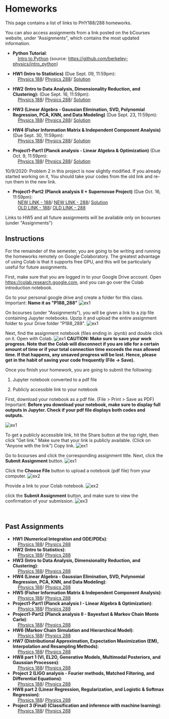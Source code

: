 Homeworks 
=========

This page contains a list of links to PHY188/288 homeworks.

You can also access assignments from a link posted on the  bCourses website,  under “Assignments",
which contains the most updated information. 

 - **Python Tutorial**: 
<br> &nbsp; &nbsp; [Intro to Python](http://datahub.berkeley.edu/user-redirect/interact?account=phy188-288-ucb&repo=seljak-fall-2020&branch=master&path=Homework/PythonTutorial/IntrotoPython.ipynb) (source:  https://github.com/berkeley-physics/intro_python)

 - **HW1 (Intro to Statistics)** (Due Sept. 09, 11:59pm): 
 <br> &nbsp; &nbsp; [Physics 188](http://datahub.berkeley.edu/user-redirect/interact?account=phy188-288-ucb&repo=seljak-fall-2020&branch=master&path=Homework/HW1/HW1_188.ipynb)/    [Physics 288](http://datahub.berkeley.edu/user-redirect/interact?account=phy188-288-ucb&repo=seljak-fall-2020&branch=master&path=Homework/HW1/HW1_288.ipynb)/    [Solution](http://datahub.berkeley.edu/user-redirect/interact?account=phy188-288-ucb&repo=seljak-fall-2020&branch=master&path=Homework/HW1/HW1_solution.ipynb
)
 
 - **HW2 (Intro to Data Analysis, Dimensionality Reduction, and Clustering):** (Due Sept. 16, 11:59pm): 
 <br> &nbsp; &nbsp; [Physics 188](http://datahub.berkeley.edu/user-redirect/interact?account=phy188-288-ucb&repo=seljak-fall-2020&branch=master&path=Homework/HW2/HW2_188.ipynb)/    [Physics 288](http://datahub.berkeley.edu/user-redirect/interact?account=phy188-288-ucb&repo=seljak-fall-2020&branch=master&path=Homework/HW2/HW2_288.ipynb)/    [Solution](http://datahub.berkeley.edu/user-redirect/interact?account=phy188-288-ucb&repo=seljak-fall-2020&branch=master&path=Homework/HW2/HW2-solution.ipynb)
 
 - **HW3 (Linear Algebra - Gaussian Elimination, SVD, Polynomial Regression, PCA, KNN, and Data Modeling)** (Due Sept. 23, 11:59pm): 
 <br> &nbsp; &nbsp; [Physics 188](http://datahub.berkeley.edu/user-redirect/interact?account=phy188-288-ucb&repo=seljak-fall-2020&branch=master&path=Homework/HW3/HW3_188.ipynb)/    [Physics 288](http://datahub.berkeley.edu/user-redirect/interact?account=phy188-288-ucb&repo=seljak-fall-2020&branch=master&path=Homework/HW3/HW3_288.ipynb)/    [Solution](http://datahub.berkeley.edu/user-redirect/interact?account=phy188-288-ucb&repo=seljak-fall-2020&branch=master&path=Homework/HW3/HW3-solution.ipynb)
 
 - **HW4 (Fisher Information Matrix & Independent Component Analysis)** (Due Sept. 30, 11:59pm): 
 <br> &nbsp; &nbsp; [Physics 188](http://datahub.berkeley.edu/user-redirect/interact?account=phy188-288-ucb&repo=seljak-fall-2020&branch=master&path=Homework/HW4/HW4_188.ipynb)/    [Physics 288](http://datahub.berkeley.edu/user-redirect/interact?account=phy188-288-ucb&repo=seljak-fall-2020&branch=master&path=Homework/HW4/HW4_288.ipynb)/    [Solution](http://datahub.berkeley.edu/user-redirect/interact?account=phy188-288-ucb&repo=seljak-fall-2020&branch=master&path=Homework/HW4/HW4_solution.ipynb)

 - **Project1-Part1 (Planck analysis - Linear Algebra & Optimization)** (Due Oct. 9, 11:59pm): 
 <br> &nbsp; &nbsp; [Physics 188](http://datahub.berkeley.edu/user-redirect/interact?account=phy188-288-ucb&repo=seljak-fall-2020&branch=master&path=Homework/Project1_part1/Project1_part1_188.ipynb)/    [Physics 288](http://datahub.berkeley.edu/user-redirect/interact?account=phy188-288-ucb&repo=seljak-fall-2020&branch=master&path=Homework/Project1_part1/Project1_part1_288.ipynb)/    [Solution](http://datahub.berkeley.edu/user-redirect/interact?account=phy188-288-ucb&repo=seljak-fall-2020&branch=master&path=Homework/Project1_part1/Project1_p1_solution.ipynb)
 
10/9/2020: Problem 2 in this project is now slightly modified. If you already started working on it, You should take your codes from the old link and re-run them in the new link. 

 - **Project1-Part2 (Planck analysis II + Supernovae Project)** (Due Oct. 16, 11:59pm): 
 <br> &nbsp; &nbsp; [NEW LINK - 188](http://datahub.berkeley.edu/user-redirect/interact?account=phy188-288-ucb&repo=seljak-fall-2020&branch=master&path=Homework/Project1_part2_revised/Project1_p2_188.ipynb)/    [NEW LINK - 288](http://datahub.berkeley.edu/user-redirect/interact?account=phy188-288-ucb&repo=seljak-fall-2020&branch=master&path=Homework/Project1_part2_revised/Project1_p2_288.ipynb)/    [Solution](http://datahub.berkeley.edu/user-redirect/interact?account=phy188-288-ucb&repo=seljak-fall-2020&branch=master&path=Homework/Project1_part2_revised/Project1_p2-solution.ipynb)
 <br> &nbsp; &nbsp; [OLD LINK - 188](http://datahub.berkeley.edu/user-redirect/interact?account=phy188-288-ucb&repo=seljak-fall-2020&branch=master&path=Homework/Project1_part2/Project1_p2_188.ipynb)/    [OLD LINK - 288](http://datahub.berkeley.edu/user-redirect/interact?account=phy188-288-ucb&repo=seljak-fall-2020&branch=master&path=Homework/Project1_part2/Project1_p2_288.ipynb)
 
Links to HW5 and all future assignments will be available only on bcourses (under "Assignments")
 
<!-- - HW1 (due Sept 4, 11:59pm): [Undergraduate_level](http://datahub.berkeley.edu/user-redirect/interact?account=phy151-ucb&repo=seljak-phy151-fall-2018&branch=master&path=Homework/HW1/HW1_U.ipynb)/    [Graduate_level](http://datahub.berkeley.edu/user-redirect/interact?account=phy151-ucb&repo=seljak-phy151-fall-2018&branch=master&path=Homework/HW1/HW1_G.ipynb)
 - HW2 (due Sept 10, 11:59pm): [Undergraduate_level](http://datahub.berkeley.edu/user-redirect/interact?account=phy151-ucb&repo=seljak-phy151-fall-2018&branch=master&path=Homework/HW2/HW2_U.ipynb)/    [Graduate_level](http://datahub.berkeley.edu/user-redirect/interact?account=phy151-ucb&repo=seljak-phy151-fall-2018&branch=master&path=Homework/HW2/HW2_G.ipynb) 
 - HW3 (due Sept 17, 11:59pm): [Undergraduate_level](http://datahub.berkeley.edu/user-redirect/interact?account=phy151-ucb&repo=seljak-phy151-fall-2018&branch=master&path=Homework/HW3/HW3_U.ipynb)/    [Graduate_level](http://datahub.berkeley.edu/user-redirect/interact?account=phy151-ucb&repo=seljak-phy151-fall-2018&branch=master&path=Homework/HW3/HW3_G.ipynb) 
 - HW4 (due Sept 26, 11:59pm): [Undergraduate_level](http://datahub.berkeley.edu/user-redirect/interact?account=phy151-ucb&repo=seljak-phy151-fall-2018&branch=master&path=Homework/HW4/HW4_U.ipynb)/    [Graduate_level](http://datahub.berkeley.edu/user-redirect/interact?account=phy151-ucb&repo=seljak-phy151-fall-2018&branch=master&path=Homework/HW4/HW4_G.ipynb) 
 - Project1-Part1 (due Oct 5, 11:59pm): [Undergraduate_level](http://datahub.berkeley.edu/user-redirect/interact?account=phy151-ucb&repo=seljak-phy151-fall-2018&branch=master&path=Homework/Project1_part1/Project1_p1_U.ipynb)/    [Graduate_level](http://datahub.berkeley.edu/user-redirect/interact?account=phy151-ucb&repo=seljak-phy151-fall-2018&branch=master&path=Homework/Project1_part1/Project1_p1_G.ipynb) 
 - Project1-Part2 (due Oct 12, 11:59pm): [Undergraduate_level](http://datahub.berkeley.edu/user-redirect/interact?account=phy151-ucb&repo=seljak-phy151-fall-2018&branch=master&path=Homework/Project1_part2/Project1_p2_U.ipynb)/    [Graduate_level](http://datahub.berkeley.edu/user-redirect/interact?account=phy151-ucb&repo=seljak-phy151-fall-2018&branch=master&path=Homework/Project1_part2/Project1_p2_G.ipynb) 
 - Project1-Part3 (due Oct 19, 11:59pm): [Undergraduate_level](http://datahub.berkeley.edu/user-redirect/interact?account=phy151-ucb&repo=seljak-phy151-fall-2018&branch=master&path=Homework/Project1_part3/Project1_p3_U.ipynb)/    [Graduate_level](http://datahub.berkeley.edu/user-redirect/interact?account=phy151-ucb&repo=seljak-phy151-fall-2018&branch=master&path=Homework/Project1_part3/Project1_p3_G.ipynb) 
 - HW5 (due Oct 26, 11:59pm): [Undergraduate_level](http://datahub.berkeley.edu/user-redirect/interact?account=phy151-ucb&repo=seljak-phy151-fall-2018&branch=master&path=Homework/HW5/HW5_U.ipynb)/    [Graduate_level](http://datahub.berkeley.edu/user-redirect/interact?account=phy151-ucb&repo=seljak-phy151-fall-2018&branch=master&path=Homework/HW5/HW5_G.ipynb) 
 - HW6 (due Nov 2, 11:59pm): [Undergraduate_level](http://datahub.berkeley.edu/user-redirect/interact?account=phy151-ucb&repo=seljak-phy151-fall-2018&branch=master&path=Homework/HW6/HW6_U.ipynb)/    [Graduate_level](http://datahub.berkeley.edu/user-redirect/interact?account=phy151-ucb&repo=seljak-phy151-fall-2018&branch=master&path=Homework/HW6/HW6_G.ipynb)
 - HW7 (due Nov 9, 11:59pm): [Undergraduate_level](http://datahub.berkeley.edu/user-redirect/interact?account=phy151-ucb&repo=seljak-phy151-fall-2018&branch=master&path=Homework/HW7/HW7_U.ipynb)/    [Graduate_level](http://datahub.berkeley.edu/user-redirect/interact?account=phy151-ucb&repo=seljak-phy151-fall-2018&branch=master&path=Homework/HW7/HW7_G.ipynb) 
 - Project2 (due Nov 26, 11:59pm): [Undergraduate_level](http://datahub.berkeley.edu/user-redirect/interact?account=phy151-ucb&repo=seljak-phy151-fall-2018&branch=master&path=Homework/Project2/Project2_U.ipynb)/    [Graduate_level](http://datahub.berkeley.edu/user-redirect/interact?account=phy151-ucb&repo=seljak-phy151-fall-2018&branch=master&path=Homework/Project2/Project2_G.ipynb) 
 - HW8 (due Dec 3, 11:59pm): [Undergraduate_level](http://datahub.berkeley.edu/user-redirect/interact?account=phy151-ucb&repo=seljak-phy151-fall-2018&branch=master&path=Homework/HW8/HW8_U.ipynb)/    [Graduate_level](http://datahub.berkeley.edu/user-redirect/interact?account=phy151-ucb&repo=seljak-phy151-fall-2018&branch=master&path=Homework/HW8/HW8_G.ipynb) 
 - Project3 (due Dec 14, 11:59pm): [Undergraduate_level](http://datahub.berkeley.edu/user-redirect/interact?account=phy151-ucb&repo=seljak-phy151-fall-2018&branch=master&path=Homework/Project3/Project3_U.ipynb)/    [Graduate_level](http://datahub.berkeley.edu/user-redirect/interact?account=phy151-ucb&repo=seljak-phy151-fall-2018&branch=master&path=Homework/Project3/Project3_G.ipynb) >
 
 
<!-- - [HW1 (due Sept 5)](http://datahub.berkeley.edu/user-redirect/interact?account=bccp&repo=seljak-phy151-fall-2017&branch=master&path=Homework/HW1/HW1.ipynb)/  [Solution](http://datahub.berkeley.edu/user-redirect/interact?account=bccp&repo=seljak-phy151-fall-2017&branch=master&path=Homework/HW1/HW1-solution.ipynb)
 - [HW2 (due Sept 11)](http://datahub.berkeley.edu/user-redirect/interact?account=bccp&repo=seljak-phy151-fall-2017&branch=master&path=Homework/HW2/HW2.ipynb)/  [Solution](http://datahub.berkeley.edu/user-redirect/interact?account=bccp&repo=seljak-phy151-fall-2017&branch=master&path=Homework/HW2/HW2-solution.ipynb)
 - [HW3 (due Sept 18)](http://datahub.berkeley.edu/user-redirect/interact?account=bccp&repo=seljak-phy151-fall-2017&branch=master&path=Homework/HW3/HW3.ipynb)/  [Solution](http://datahub.berkeley.edu/user-redirect/interact?account=bccp&repo=seljak-phy151-fall-2017&branch=master&path=Homework/HW3/HW3-solution.ipynb)
 - [HW4 (due Sept 25)](http://datahub.berkeley.edu/user-redirect/interact?account=bccp&repo=seljak-phy151-fall-2017&branch=master&path=Homework/HW4/HW4.ipynb)/  [Solution](http://datahub.berkeley.edu/user-redirect/interact?account=bccp&repo=seljak-phy151-fall-2017&branch=master&path=Homework/HW4/HW4-solution.ipynb)
 - [HW5 (due Oct 2)](http://datahub.berkeley.edu/user-redirect/interact?account=bccp&repo=seljak-phy151-fall-2017&branch=master&path=Homework/HW5/HW5.ipynb)/  [Solution](http://datahub.berkeley.edu/user-redirect/interact?account=bccp&repo=seljak-phy151-fall-2017&branch=master&path=Homework/HW5/HW5-solution.ipynb)
 - [Project1 (due Oct 20)](http://datahub.berkeley.edu/user-redirect/interact?account=bccp&repo=seljak-phy151-fall-2017&branch=master&path=Homework/Project1/Project1.ipynb)/  [Solution](http://datahub.berkeley.edu/user-redirect/interact?account=bccp&repo=seljak-phy151-fall-2017&branch=master&path=Homework/Project1/Project1-solution.ipynb)
 - [HW6 (due Nov 1)](http://datahub.berkeley.edu/user-redirect/interact?account=bccp&repo=seljak-phy151-fall-2017&branch=master&path=Homework/HW6/HW6.ipynb)/  [Solution](http://datahub.berkeley.edu/user-redirect/interact?account=bccp&repo=seljak-phy151-fall-2017&branch=master&path=Homework/HW6/HW6-solution.ipynb)
 - [HW7 (due Nov 8)](http://datahub.berkeley.edu/user-redirect/interact?account=bccp&repo=seljak-phy151-fall-2017&branch=master&path=Homework/HW7/HW7.ipynb)/  [Solution](http://datahub.berkeley.edu/user-redirect/interact?account=bccp&repo=seljak-phy151-fall-2017&branch=master&path=Homework/HW7/HW7-solution.ipynb)
 - [HW8 (due Nov 15)](http://datahub.berkeley.edu/user-redirect/interact?account=bccp&repo=seljak-phy151-fall-2017&branch=master&path=Homework/HW8/HW8.ipynb)/  [Solution](http://datahub.berkeley.edu/user-redirect/interact?account=bccp&repo=seljak-phy151-fall-2017&branch=master&path=Homework/HW8/HW8-solution.ipynb)
 - [Project2 (due Nov 29)](http://datahub.berkeley.edu/user-redirect/interact?account=bccp&repo=seljak-phy151-fall-2017&branch=master&path=Homework/Project2/Project2.ipynb)/  [Solution](http://datahub.berkeley.edu/user-redirect/interact?account=bccp&repo=seljak-phy151-fall-2017&branch=master&path=Homework/Project2/Project2-solution.ipynb)
 - [Project3 (due Dec 13)](http://datahub.berkeley.edu/user-redirect/interact?account=bccp&repo=seljak-phy151-fall-2017&branch=master&path=Homework/Project3/Project3.ipynb) -->
<!-- - ``TO BE POSTED`` -->
<!-- - [HW2 ??? ??, 2017](http://datahub.berkeley.edu/user-redirect/interact?account=bccp&repo=seljak-phy151-fall-2017&branch=master&path=Homework/HW2/HW2.ipynb) -->
<!-- - [HW3 ??? ??, 2017](http://datahub.berkeley.edu/user-redirect/interact?account=bccp&repo=seljak-phy151-fall-2017&branch=master&path=Homework/HW3/HW3.ipynb) -->
<!-- - [HW4 ??? ??, 2017](http://datahub.berkeley.edu/user-redirect/interact?account=bccp&repo=seljak-phy151-fall-2017&branch=master&path=Homework/HW4/HW4.ipynb) -->

Instructions
------------

For the remainder of the semester, you are going to be writing and running the homeworks remotely on Google Colaboratory.
The greatest advantage of using Colab is that it supports free GPU, and this will be particularly useful for future assignments.

First, make sure that you are logged in to your Google Drive account. 
Open https://colab.research.google.com, and you can go over the Colab introduction notebook. 

Go to your personal google drive and create a folder for this class. Important: **Name it as "P188_288"**
![ex1](img/colab1.png "Example1")

On bcourses (under "Assignments"), you will be given a link to a zip file containing Jupyter notebooks. Upzip it and upload the entire assignment folder to your Drive folder "P188_288". 
![ex1](img/colab2.png "Example2")

Next, find the assignment notebook (files ending in .ipynb) and double click on it. Open with Colab. 
![ex1](img/colab3.png "Example3")
**CAUTION: Make sure to save your work progress. Note that the Colab will disconnect if you are idle for a certain amount of time or if your total connection time exceeds the max allowed time. If that happens, any unsaved progress will be lost. Hence, please get in the habit of saving your code frequently (File -> Save).** 

Once you finish your homework, you are going to submit the following:

1. Jupyter notebook converted to a pdf file

2. Publicly accessible link to your notebook

First, download your notebook as a pdf file. (File > Print > Save as PDF) 
Important: **Before you download your notebook, make sure to display full outputs in Jupyter. Check if your pdf file displays both codes and outputs.**

![ex1](img/colab5.png "Example5")

To get a publicly accessible link, hit the Share button at the top right, then click "Get link." Make sure that your link is publicly available. (Click on "Anyone with the link") Copy link. 
![ex1](img/colab6.png "Example6")

Go to bcourses and click the corresponding assignment title. Next, click the **Submit Assignment** button.
![ex1](img/submission_ex1.png "Example1")

Click the **Choose File** button to upload a notebook (pdf file) from your computer. 
![ex2](img/submission_ex2.png "Example2")

Provide a link to your Colab notebook. 
![ex2](img/colab7.png "Example7")

click the **Submit Assignment** button, and make sure to view the confirmation of your submission.
![ex3](img/submission_ex3.png "Example3")

   
<br>


Past Assignments
------------

 - **HW1 (Numerical Integration and ODE/PDEs)**: 
 <br> &nbsp; &nbsp; [Physics 188](https://nbviewer.jupyter.org/github/phy188-288-ucb/seljak-fall-2019/blob/master/Homework/HW1/HW1_188.ipynb)/    [Physics 288](https://nbviewer.jupyter.org/github/phy188-288-ucb/seljak-fall-2019/blob/master/Homework/HW1/HW1_288.ipynb)
 - **HW2 (Intro to Statistics)**: 
 <br> &nbsp; &nbsp; [Physics 188](https://nbviewer.jupyter.org/github/phy188-288-ucb/seljak-fall-2019/blob/master/Homework/HW2/HW2_188.ipynb)/    [Physics 288](https://nbviewer.jupyter.org/github/phy188-288-ucb/seljak-fall-2019/blob/master/Homework/HW2/HW2_288.ipynb)
 - **HW3 (Intro to Data Analysis, Dimensionality Reduction, and Clustering)**: 
 <br> &nbsp; &nbsp; [Physics 188](https://nbviewer.jupyter.org/github/phy188-288-ucb/seljak-fall-2019/blob/master/Homework/HW3/HW3_188.ipynb)/    [Physics 288](https://nbviewer.jupyter.org/github/phy188-288-ucb/seljak-fall-2019/blob/master/Homework/HW3/HW3_288.ipynb)
 - **HW4 (Linear Algebra - Gaussian Elimination, SVD, Polynomial Regression, PCA, KNN, and Data Modeling)**: 
 <br> &nbsp; &nbsp; [Physics 188](https://nbviewer.jupyter.org/github/phy188-288-ucb/seljak-fall-2019/blob/master/Homework/HW4/HW4_188.ipynb)/    [Physics 288](https://nbviewer.jupyter.org/github/phy188-288-ucb/seljak-fall-2019/blob/master/Homework/HW4/HW4_288.ipynb)
 - **HW5 (Fisher Information Matrix & Independent Component Analysis)**: 
 <br> &nbsp; &nbsp; [Physics 188](https://nbviewer.jupyter.org/github/phy188-288-ucb/seljak-fall-2019/blob/master/Homework/HW5/HW5_188.ipynb)/    [Physics 288](https://nbviewer.jupyter.org/github/phy188-288-ucb/seljak-fall-2019/blob/master/Homework/HW5/HW5_288.ipynb)
 - **Project1-Part1 (Planck analysis I - Linear Algebra & Optimization)**: 
 <br> &nbsp; &nbsp; [Physics 188](https://nbviewer.jupyter.org/github/phy188-288-ucb/seljak-fall-2019/blob/master/Homework/Project1_part1/Project1_part1_188.ipynb)/    [Physics 288](https://nbviewer.jupyter.org/github/phy188-288-ucb/seljak-fall-2019/blob/master/Homework/Project1_part1/Project1_part1_288.ipynb)
 - **Project1-Part2 (Planck analysis II - Bayesfast & Markov Chain Monte Carlo)**: 
 <br> &nbsp; &nbsp; [Physics 188](https://nbviewer.jupyter.org/github/phy188-288-ucb/seljak-fall-2019/blob/master/Homework/Project1_part2/Project1_p2_188.ipynb)/    [Physics 288](https://nbviewer.jupyter.org/github/phy188-288-ucb/seljak-fall-2019/blob/master/Homework/Project1_part2/Project1_p2_288.ipynb)
 - **HW6 (Markov Chain Simulation and Hierarchical Model)**: 
 <br> &nbsp; &nbsp; [Physics 188](https://nbviewer.jupyter.org/github/phy188-288-ucb/seljak-fall-2019/blob/master/Homework/HW6/HW6_188.ipynb)/    [Physics 288](https://nbviewer.jupyter.org/github/phy188-288-ucb/seljak-fall-2019/blob/master/Homework/HW6/HW6_288.ipynb)
 - **HW7 (Distributional Approximation, Expectation Maximization (EM), Interpolation and Resampling Methods)**: 
 <br> &nbsp; &nbsp; [Physics 188](https://nbviewer.jupyter.org/github/phy188-288-ucb/seljak-fall-2019/blob/master/Homework/HW7/HW7_188.ipynb)/    [Physics 288](https://nbviewer.jupyter.org/github/phy188-288-ucb/seljak-fall-2019/blob/master/Homework/HW7/HW7_288.ipynb)
 - **HW8 part 1 (VI, EL2O, Generative Models, Multimodal Posteriors, and Gaussian Processes)**: 
 <br> &nbsp; &nbsp; [Physics 188](https://nbviewer.jupyter.org/github/phy188-288-ucb/seljak-fall-2019/blob/master/Homework/HW8/notebooks/HW8_188.ipynb)/    [Physics 288](https://nbviewer.jupyter.org/github/phy188-288-ucb/seljak-fall-2019/blob/master/Homework/HW8/notebooks/HW8_288.ipynb)
 - **Project 2 (LIGO analysis - Fourier methods, Matched Filtering, and Differential Equations)**: 
 <br> &nbsp; &nbsp; [Physics 188](https://nbviewer.jupyter.org/github/phy188-288-ucb/seljak-fall-2019/blob/master/Homework/Project2/Project2_188.ipynb)/    [Physics 288](https://nbviewer.jupyter.org/github/phy188-288-ucb/seljak-fall-2019/blob/master/Homework/Project2/Project2_288.ipynb)
 - **HW8 part 2 (Linear Regression, Regularization, and Logistic & Softmax Regression)**: 
 <br> &nbsp; &nbsp; [Physics 188](https://nbviewer.jupyter.org/github/phy188-288-ucb/seljak-fall-2019/blob/master/Homework/HW8_p2/HW8_p2_188.ipynb)/    [Physics 288](https://nbviewer.jupyter.org/github/phy188-288-ucb/seljak-fall-2019/blob/master/Homework/HW8_p2/HW8_p2_288.ipynb)
 - **Project 3 (Final) (Classification and inference with machine learning)**: 
 <br> &nbsp; &nbsp; [Physics 188](https://nbviewer.jupyter.org/github/phy188-288-ucb/seljak-fall-2019/blob/master/Homework/Project3/Project3_188.ipynb)/    [Physics 288](https://nbviewer.jupyter.org/github/phy188-288-ucb/seljak-fall-2019/blob/master/Homework/Project3/Project3_288.ipynb)


   
   
<!-- Past Assignments:
To download a Jupyter notebook, right click the link and save it as an .ipynb file.

<!-- - **HW1** (Numerical Integration and ODE/PDEs): [PDF](https://raw.githubusercontent.com/phy188-288-ucb/seljak-fall-2019/master/Homework/HW1.pdf)/  [Jupyter notebook](https://raw.githubusercontent.com/phy188-288-ucb/seljak-fall-2019/master/Homework/HW1.ipynb)
 
<!-- - **HW2** (Intro to Statistics): [PDF](https://raw.githubusercontent.com/phy188-288-ucb/seljak-fall-2019/master/Homework/HW2.pdf)/  [Jupyter notebook](https://raw.githubusercontent.com/phy188-288-ucb/seljak-fall-2019/master/Homework/HW2.ipynb)
 
<!-- - **HW3** (Intro to Statistics - Part 2): [PDF](https://raw.githubusercontent.com/phy188-288-ucb/seljak-fall-2019/master/Homework/HW3.pdf)/  [Jupyter notebook](https://raw.githubusercontent.com/phy188-288-ucb/seljak-fall-2019/master/Homework/HW3.ipynb)

<!-- - **HW4** (Linear Algebra and Data Modeling): [PDF](https://raw.githubusercontent.com/phy188-288-ucb/seljak-fall-2019/master/Homework/HW4.pdf)/  [Jupyter notebook](https://raw.githubusercontent.com/phy188-288-ucb/seljak-fall-2019/master/Homework/HW4.ipynb)

<!-- - **HW5** (Markov Chain Simulation and Hierarchical Model): [PDF](https://raw.githubusercontent.com/phy188-288-ucb/seljak-fall-2019/master/Homework/HW5.pdf)/  [Jupyter notebook](https://raw.githubusercontent.com/phy188-288-ucb/seljak-fall-2019/master/Homework/HW5.ipynb)
 
<!-- - **Project 1 - part 1** (Fisher Information Matrix): [PDF](https://raw.githubusercontent.com/phy188-288-ucb/seljak-fall-2019/master/Homework/Project1_p1.pdf)/  [Jupyter notebook](https://raw.githubusercontent.com/phy188-288-ucb/seljak-fall-2019/master/Homework/Project1_p1.ipynb)
 
<!-- - **Project 1 - part 2** (Linear Algebra and Optimization): [PDF](https://raw.githubusercontent.com/phy188-288-ucb/seljak-fall-2019/master/Homework/Project1_p2.pdf)/  [Jupyter notebook](https://raw.githubusercontent.com/phy188-288-ucb/seljak-fall-2019/master/Homework/Project1_p2.ipynb)
 
<!-- - **Project 1 - part 1** (Markov chain Monte Carlo): [PDF](https://raw.githubusercontent.com/phy188-288-ucb/seljak-fall-2019/master/Homework/Project1_p3.pdf)/  [Jupyter notebook](https://raw.githubusercontent.com/phy188-288-ucb/seljak-fall-2019/master/Homework/Project1_p3.ipynb)
 
<!-- - **HW6** (MLE, MCMC, Interpolation, Expectation Maximization (EM), and Resampling Methods): [PDF](https://raw.githubusercontent.com/phy188-288-ucb/seljak-fall-2019/master/Homework/HW6.pdf)/  [Jupyter notebook](https://raw.githubusercontent.com/phy188-288-ucb/seljak-fall-2019/master/Homework/HW6.ipynb)
 
<!-- - **HW7** (Distributional Approximation and Gaussian Processes): [PDF](https://raw.githubusercontent.com/phy188-288-ucb/seljak-fall-2019/master/Homework/HW7.pdf)/  [Jupyter notebook](https://raw.githubusercontent.com/phy188-288-ucb/seljak-fall-2019/master/Homework/HW7.ipynb)
 
<!-- - **Project 2** (Fourier methods, Matched Filtering, and Differential Equations): [PDF](https://raw.githubusercontent.com/phy188-288-ucb/seljak-fall-2019/master/Homework/Project2.pdf)/  [Jupyter notebook](https://raw.githubusercontent.com/phy188-288-ucb/seljak-fall-2019/master/Homework/Project2.ipynb)
 
<!-- - **HW8** (Linear Regression, Regularization, and Logistic & Softmax Regression): [PDF](https://raw.githubusercontent.com/phy188-288-ucb/seljak-fall-2019/master/Homework/HW8.pdf)/  [Jupyter notebook](https://raw.githubusercontent.com/phy188-288-ucb/seljak-fall-2019/master/Homework/HW8.ipynb)

<!-- - **Project 3** (Classification and inference with machine learning): [PDF](https://raw.githubusercontent.com/phy188-288-ucb/seljak-fall-2019/master/Homework/Project3.pdf)/  [Jupyter notebook](https://raw.githubusercontent.com/phy188-288-ucb/seljak-fall-2019/master/Homework/Project3.ipynb)
